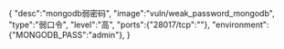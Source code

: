 {
    "desc":"mongodb弱密码",
    "image":"vuln/weak_password_mongodb",
    "type":"弱口令",
    "level":"高",
    "ports":{"28017/tcp":""},
    "environment":{"MONGODB_PASS":"admin"},
}